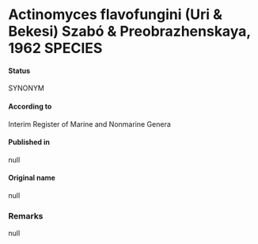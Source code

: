 # Actinomyces flavofungini (Uri & Bekesi) Szabó & Preobrazhenskaya, 1962 SPECIES

#### Status
SYNONYM

#### According to
Interim Register of Marine and Nonmarine Genera

#### Published in
null

#### Original name
null

### Remarks
null